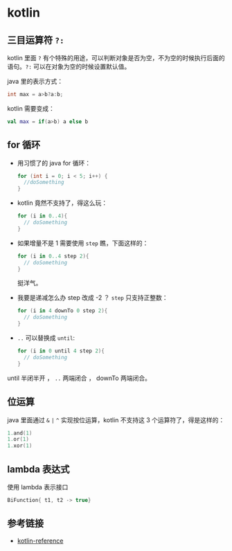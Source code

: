 # kotlin

## 三目运算符 `?:`

kotlin 里面 `?` 有个特殊的用途，可以判断对象是否为空，不为空的时候执行后面的语句。`?:` 可以在对象为空的时候设置默认值。

java 里的表示方式：

```java
int max = a>b?a:b;
```

kotlin 需要变成：

```kotlin
val max = if(a>b) a else b
```

## for 循环

- 用习惯了的 java for 循环：

  ```java
  for (int i = 0; i < 5; i++) {
    //doSomething
  }
  ```

- kotlin 竟然不支持了，得这么玩：

  ```kotlin
  for (i in 0..4){
    // doSomething
  }
  ```

- 如果增量不是 1 需要使用 `step` 瞧，下面这样的：

  ```kotlin
  for (i in 0..4 step 2){
    // doSomething
  }
  ```

  挺洋气。

- 我要是递减怎么办 step 改成 -2 ？ `step` 只支持正整数：

  ```kotlin
  for (i in 4 downTo 0 step 2){
    // doSomething
  }
  ```

- `..` 可以替换成 `until`:

  ```kotlin
  for (i in 0 until 4 step 2){
    // doSomething
  }
  ```

until 半闭半开 ， `..` 两端闭合 ， downTo 两端闭合。

## 位运算

java 里面通过 `&` `|` `^` 实现按位运算，kotlin 不支持这 3 个运算符了，得是这样的：

```kotlin
1.and(1)
1.or(1)
1.xor(1)
```

## lambda 表达式

使用 lambda 表示接口

```kotlin
BiFunction{ t1, t2 -> true}
```

## 参考链接

- [kotlin-reference](http://kotlinlang.org/docs/reference/)
